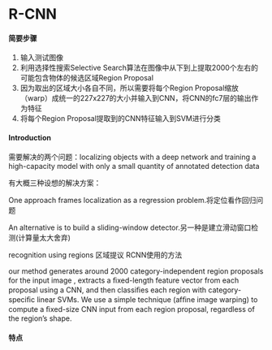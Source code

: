 # R-CNN

#### 简要步骤

1. 输入测试图像
2. 利用选择性搜索Selective Search算法在图像中从下到上提取2000个左右的可能包含物体的候选区域Region Proposal
3. 因为取出的区域大小各自不同，所以需要将每个Region Proposal缩放（warp）成统一的227x227的大小并输入到CNN，将CNN的fc7层的输出作为特征
4. 将每个Region Proposal提取到的CNN特征输入到SVM进行分类

#### Introduction

需要解决的两个问题：localizing objects with a deep network and training a high-capacity model with only a small quantity of annotated detection data

有大概三种设想的解决方案：

 One approach frames localization as a regression problem.将定位看作回归问题

 An alternative is to build a sliding-window detector.另一种是建立滑动窗口检测(计算量太大舍弃)

recognition using regions 区域提议 RCNN使用的方法

 our method generates around 2000 category-independent region proposals for the input image , extracts a ﬁxed-length feature vector from each proposal using a CNN, and then classiﬁes each region with category-speciﬁc linear SVMs. We use a simple technique (afﬁne image warping) to compute a ﬁxed-size CNN input from each region proposal, regardless of the region’s shape.

#### 特点

